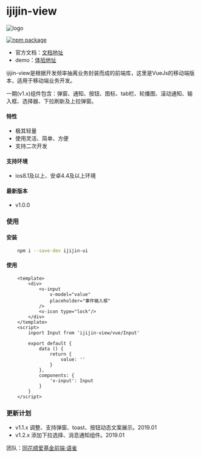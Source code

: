 # ijijin-view

![logo](//fund.10jqka.com.cn/public/ijijin-view/dist/logo.png)

<a href="https://www.npmjs.com/package/ijijin-view" rel="nofollow"><img src="https://camo.githubusercontent.com/bcfb674d175b56d413a752e309470e5611073ba8/68747470733a2f2f696d672e736869656c64732e696f2f6e706d2f762f40616e74762f66322e737667" alt="npm package" data-canonical-src="https://img.shields.io/npm/v/@antv/f2.svg" style="max-width:100%;"></a>

- 官方文档：[文档地址](https://fund.10jqka.com.cn/public/ijijin-view/dist/)
- demo：[体验地址](https://fund.10jqka.com.cn/public/ijijin-view-show/dist/)

ijijin-view是根据开发频率抽离业务封装而成的前端库，这里是VueJs的移动端版本，适用于移动端业务开发。

一期(v1.x)组件包含：弹窗、通知、按钮、图标、tab栏、轮播图、滚动通知、输入框、选择器、下拉刷新及上拉弹窗。


#### 特性
- 极其轻量
- 使用灵活、简单、方便
- 支持二次开发


#### 支持环境
- ios8.1及以上、安卓4.4及以上环境


#### 最新版本
- v1.0.0


### 使用

#### 安装
``` sh
    npm i --save-dev ijijin-ui
```

#### 使用
``` vue
    <template>
        <div>
            <v-input 
                v-model="value"
                placeholder="事件输入框"
            />
            <v-icon type="lock"/>
        </div>
    </template>
    <script>
        inport Input from 'ijijin-view/vue/Input'

        export default {
            data () {
                return {
                    value: ''
                }
            },
            components: {
                'v-input': Input
            }
        }
    </script>
```

### 更新计划
- v1.1.x 调整、支持弹窗、toast、按钮动态文案展示。2019.01
- v1.2.x 添加下拉选择、消息通知组件。2019.01

团队：[同花顺爱基金前端·语雀](https://www.yuque.com/gqsv8w)